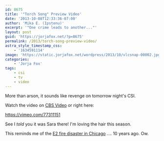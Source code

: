 ```yaml
---
id: 8675
title: '"Torch Song" Preview Video'
date: '2013-10-08T12:33:36-07:00'
author: 'Mika E. (Ipstenu)'
excerpt: '"One crime leads to another..."'
layout: post
guid: 'https://jorjafox.net/?p=8675'
permalink: /2013/torch-song-preview-video/
astra_style_timestamp_css:
    - '1634591114'
image: 'https://static.jorjafox.net/wordpress/2013/10/vlcsnap-00002.jpg'
categories:
    - 'Jorja Fox'
tags:
    - csi
    - tv
    - video
---
```


More than arson, it sounds like revenge on tomorrow night's CSI.

Watch the video on <a href="http://www.cbs.com/shows/csi/video/25D8EFFB-0E66-0A07-4269-853CE56DCB67/csi-torch-song-preview-/">CBS Video</a> or right here:

https://vimeo.com/77311151

See I <em>told</em> you it was Sara there! I'm loving the hair this season.

This reminds me of the <a href="http://en.wikipedia.org/wiki/2003_E2_nightclub_stampede">E2 fire disaster in Chicago</a> .... 10 years ago. Ow.
